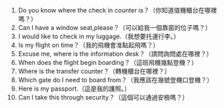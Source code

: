1. Do you know where the check in counter is？（你知道值機櫃台在哪裡嗎？）
2. Can I have a window seat,please？（可以給我一個靠窗的位子嗎？）
3. I would like to check in my luggage.（我想要托運行李。）
4. Is my flight on time？（我的飛機會准點起飛嗎？）
5. Excuse me, where is the information desk？（請問詢問處在哪裡？）
6. Ｗhen does the flight begin boarding？（這班飛機幾點登機？）
7. Where is the transfer counter？（轉機櫃台在哪裡？）
8. Which gate do I need to board from？（我應該在幾號登機口登機？）
9. Here is my passport.（這是我的護照。）
10. Can I take this through security？（這個可以通過安檢嗎？）